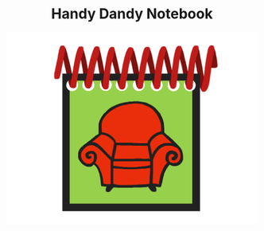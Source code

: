 <h1 align="center">Handy Dandy Notebook</h1>

![HDN](https://github.com/billycougz/hdn/blob/main/hdn.png)
